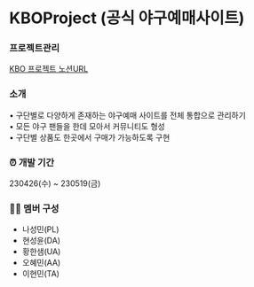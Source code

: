 # KBOProject (공식 야구예매사이트)

### 프로젝트관리
[KBO 프로젝트 노션URL](https://www.notion.so/042f299ad8dc41098374e5db09fe89d4?v=2aaf88da62df4ed5908feeb037db2e7a&pvs=4)

### 소개
• 구단별로 다양하게 존재하는 야구예매 사이트를 전체 통합으로 관리하기  
• 모든 야구 팬들을 한데 모아서 커뮤니티도 형성  
• 구단별 상품도 한곳에서 구매가 가능하도록 구현  

### ⏰ 개발 기간
230426(수) ~ 230519(금)

### 👩‍💻 멤버 구성
- 나성민(PL)
- 현성윤(DA)
- 황한샘(UA)
- 오혜민(AA)
- 이현민(TA)
